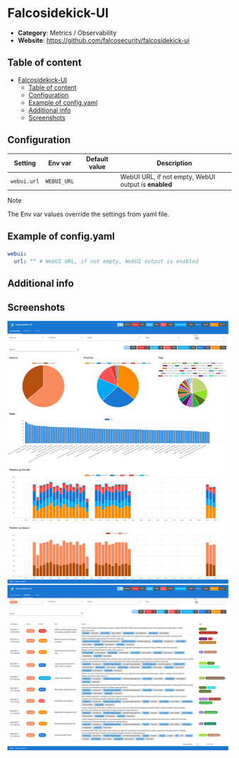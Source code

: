 # Falcosidekick-UI

- **Category**: Metrics / Observability
- **Website**: https://github.com/falcosecurity/falcosidekick-ui

## Table of content

- [Falcosidekick-UI](#falcosidekick-ui)
  - [Table of content](#table-of-content)
  - [Configuration](#configuration)
  - [Example of config.yaml](#example-of-configyaml)
  - [Additional info](#additional-info)
  - [Screenshots](#screenshots)

## Configuration

| Setting     | Env var     | Default value | Description                                          |
| ----------- | ----------- | ------------- | ---------------------------------------------------- |
| `webui.url` | `WEBUI_URL` |               | WebUI URL, if not empty, WebUI output is **enabled** |

> [!NOTE]
The Env var values override the settings from yaml file.

## Example of config.yaml

```yaml
webui:
  url: "" # WebUI URL, if not empty, WebUI output is enabled
```

## Additional info

## Screenshots

![falcosidekick-ui dashboard](images/falcosidekick-ui_dashboard.png)
![falcosidekick-ui events](images/falcosidekick-ui_events.png)
